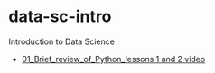 # data-sc-intro
Introduction to Data Science

- [01_Brief_review_of_Python_lessons 1 and 2 video](https://mega.nz/folder/4IUExTCK#LlUbWimwhnfBvlFVaoSvdQ)
